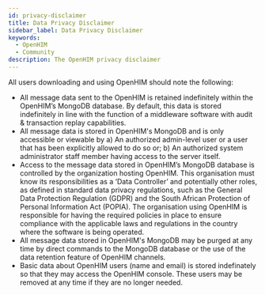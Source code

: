 ```yaml
---
id: privacy-disclaimer
title: Data Privacy Disclaimer
sidebar_label: Data Privacy Disclaimer
keywords:
  - OpenHIM
  - Community
description: The OpenHIM privacy disclaimer
---
```


All users downloading and using OpenHIM should note the following:

* All message data sent to the OpenHIM is retained indefinitely within the OpenHIM’s MongoDB database. By default, this data is stored indefinitely in line with the function of a middleware software with audit & transaction replay capabilities.
* All message data is stored in OpenHIM's MongoDB and is only accessible or viewable by a) An authorized admin-level user or a user that has been explicitly allowed to do so or; b) An authorized system administrator staff member having access to the server itself.
* Access to the message data stored in OpenHIM’s MongoDB database is controlled by the organization hosting OpenHIM. This organisation must know its responsibilities as a ‘Data Controller’ and potentially other roles, as defined in standard data privacy regulations, such as the General Data Protection Regulation (GDPR) and the South African Protection of Personal Information Act (POPIA). The organisation using OpenHIM is responsible for having the required policies in place to ensure compliance with the applicable laws and regulations in the country where the software is being operated.
* All message data stored in OpenHIM's MongoDB may be purged at any time by direct commands to the MongoDB database or the use of the data retention feature of OpenHIM channels.
* Basic data about OpenHIM users (name and email) is stored indefinately so that they may access the OpenHIM console. These users may be removed at any time if they are no longer needed.
